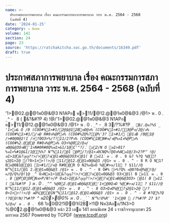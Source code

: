```yaml
---
name: >-
  ประกาศสภาการพยาบาล เรื่อง คณะกรรมการสภาการพยาบาล วาระ พ.ศ. 2564 - 2568
  (ฉบับที่ 4)
date: '2024-01-25'
category: ง พิเศษ
volume: 141
section: 24
page: 23
source: 'https://ratchakitcha.soc.go.th/documents/16349.pdf'
draft: true
---
```


# ประกาศสภาการพยาบาล เรื่อง คณะกรรมการสภาการพยาบาล วาระ พ.ศ. 2564 - 2568 (ฉบับที่ 4)

'1>@02.@@1พ0@&@3 N1APอ ค>11/@12.@@1พ0@&@3 /@1> พ . 0 . `_`^ - `_`8 ( &?&#?P 4) !@/'1>@02.@@1พ0@&@3 N1APอ ค>11/@12.@@1พ0@&@3 /@1> พ . 0 . `_`^ - `_`8 3/?%#?P `_ B/.@พ?%$์ `_`_ '1>อ& O /0 (COO#%1>#1/2@$@12BหO@ค% (COO#%1>#1/3@Pห/2@/ค% (COO#%1>#1//ห@ R#0ห%@Pค% (COO#%2ํ@%?@%'3? 1>#1/ @1อB /0@1@ />#0@0@2!1์ />?0O3>%/?!11/2?Pค% (COO#%1BN#พ/ห@%ค1ห%@Pค% (COO#%2.@@@ R#0ห%@Pค% O3>%@02/@ค/พ0@&@3OหN'1>N#0R#0Q%พ1>&1/1@C'"?/.์ อ2/N O พ1>01?%ค1>%#1@&1/1@%%? N'็%11/@1 @P/?/@1>อ0CNQ%!ํ@Oห%Nค1@/3>2?P'ี !@/พ1>1@&?ญญ?!>/>@?พ@1พ0@&@3O3>@1( B ค11.์ พ . 0 . `_`8 &? %?Q %@?ฐ2@1>2@ /?0>1>>!!>/@ 11/@12.@@1พ0@&@3 /@1> พ . 0 . `_`^ - `_`8 R O N1?0อ@0B1@@1 1>#1//ห@ R#0@R O N2%อQหO %@#>พ/11 ? $11//@ N'็%11/@1 2.@@1พ0@&@3 /@1> พ . 0 . `_`^ - `_`8 O#% >%?Q% อ@0?0อํ@%@!@/ค/@/Q%/@!1@ _^ OหNพ1>1@&?ญญ?!>/>@?พ@1พ0@&@3 O3>@1( B ค11.์ พ . 0 . `_`8 @POORNพ>P/N!>/P 0พ1>1@&?ญญ?!>/>@?พ@1พ0@&@3O3> @1( B ค11.์ ( &?&#?P ` ) พ . 0 . `_^^ %@02.@@1พ0@&@3@'1>@0QหO %@#>พ/11 ? $11//@ N'็%11/@12.@@1พ0@&@3 /@1> พ . 0 . `_`^ - `_`8 O3>QหO%@?ฐ2@1>2@ /?0>1>>!!>/@ พO%@@1N'็%11/@12.@@1พ0@&@3 /@1> พ . 0 . `_`^ - `_`8 #?Q%?Q !?QO!N/?%#?P `^ พ20>@0% พ . 0 . `_`` N'็%!O%R' '1>@0  /?%#?P 27 $?%/@ค/ พ . 0 . `_ 66 1อ0@2!1@@10์2B>!1@ Nห3Aออ/1N3>0 %@02.@@1พ0@&@3 หน้า 23 เลม 141 ตอนพิเศษ 24 ง ราชกิจจานุเบกษา 25 มกราคม 2567 Powered by TCPDF (www.tcpdf.org)
